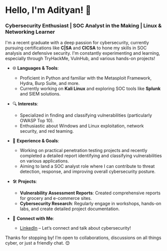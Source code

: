 
# Hello, I'm Adityan! 👋

### Cybersecurity Enthusiast | SOC Analyst in the Making | Linux & Networking Learner

I'm a recent graduate with a deep passion for cybersecurity, currently pursuing certifications like **C|SA** and **CICSA** to hone my skills in SOC analysis and defensive security. I'm constantly experimenting and learning, especially through TryHackMe, VulnHub, and various hands-on projects!

- 🌐 **Languages & Tools**: 
  - Proficient in Python and familiar with the Metasploit Framework, Hydra, Burp Suite, and more.
  - Currently working on **Kali Linux** and exploring SOC tools like **Splunk** and SIEM solutions.

- 🔍 **Interests**: 
  - Specialized in finding and classifying vulnerabilities (particularly OWASP Top 10).
  - Enthusiastic about Windows and Linux exploitation, network security, and red teaming.

- 💼 **Experience & Goals**:
  - Working on practical penetration testing projects and recently completed a detailed report identifying and classifying vulnerabilities on various applications.
  - Aiming to land a SOC analyst role where I can contribute to threat detection, response, and improving overall cybersecurity posture.

- 🛠️ **Projects**:
  - **Vulnerability Assessment Reports**: Created comprehensive reports for grocery and e-commerce sites.
  - **Cybersecurity Research**: Regularly engage in workshops, hands-on labs, and create detailed project documentation.

- 🤝 **Connect with Me**:
  - [LinkedIn](www.linkedin.com/in/adityan-prakash-403ba5332) – Let’s connect and talk about cybersecurity!
  
Thanks for stopping by! I’m open to collaborations, discussions on all things cyber, or just a friendly chat. 😊
